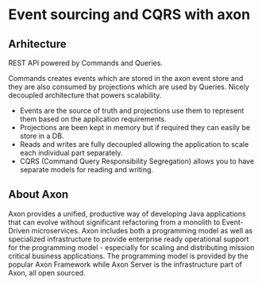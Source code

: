 
# Event sourcing and CQRS with axon

## Arhitecture 
REST API powered by Commands and Queries.

Commands creates events which are stored in the axon event store and they are also consumed by projections which are used by Queries.
Nicely decoupled architecture that powers scalability.

* Events are the source of truth and projections use them to represent them based on the application requirements.
* Projections are been kept in memory but if required they can easily be store in a DB.
* Reads and writes are fully decoupled allowing the application to scale each individual part separately.
* CQRS (Command Query Responsibility Segregation) allows you to have separate models for reading and writing.

## About Axon
Axon provides a unified, productive way of developing Java applications that can evolve without significant refactoring from a monolith to Event-Driven microservices. Axon includes both a programming model as well as specialized infrastructure to provide enterprise ready operational support for the programming model - especially for scaling and distributing mission critical business applications. The programming model is provided by the popular Axon Framework while Axon Server is the infrastructure part of Axon, all open sourced.